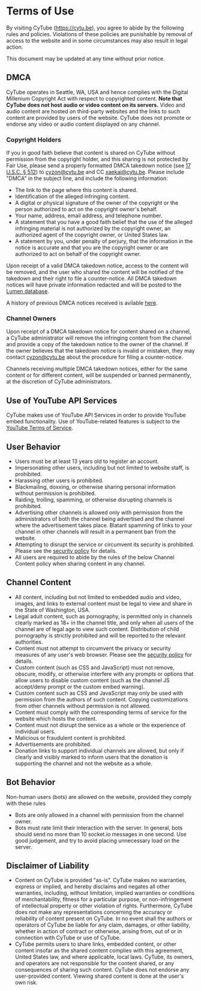# Terms of Use

By visiting CyTube (https://cytu.be), you agree to abide by the following rules
and policies.  Violations of these policies are punishable by removal of access
to the website and in some circumstances may also result in legal action.

This document may be updated at any time without prior notice.

## DMCA

CyTube operates in Seattle, WA, USA and hence complies with the Digital Millenium
Copyright Act with respect to copyrighted content.  **Note that CyTube does not
host audio or video content on its servers.**  Video and audio content are
hosted on third-party websites and the links to such content are provided by
users of the website.  CyTube does not promote or endorse any video or audio
content displayed on any channel.

### Copyright Holders

If you in good faith believe that content is shared on CyTube without permission
from the copyright holder, and this sharing is not protected by Fair Use, please
send a properly formatted DMCA takedown notice (see [17 U.S.C. §
512](http://www.copyright.gov/title17/92chap5.html#512)) to cyzon@cytu.be and CC
xaekai@cytu.be.  Please include "DMCA" in the subject line, and include the
following information:

  * The link to the page where this content is shared.
  * Identification of the alleged infringing content.
  * A digital or physical signature of the owner of the copyright or the person
    authorized to act on the copyright owner's behalf.
  * Your name, address, email address, and telephone number.
  * A statement that you have a good faith belief that the use of the alleged
    infringing material is not authorized by the copyright owner, an authorized
    agent of the copyright owner, or United States law.
  * A statement by you, under penalty of perjury, that the information in the
    notice is accurate and that you are the copyright owner or are authorized to
    act on behalf of the copyright owner.

Upon receipt of a valid DMCA takedown notice, access to the content will be
removed, and the user who shared the content will be notified of the takedown
and their right to file a counter-notice.  All DMCA takedown notices will have
private information redacted and will be posted to the [Lumen
database](https://lumendatabase.org/).

A history of previous DMCA notices received is avilable
[here](https://cytu.be/dmca/).

### Channel Owners

Upon receipt of a DMCA takedown notice for content shared on a channel, a CyTube
administrator will remove the infringing content from the channel and provide a
copy of the takedown notice to the owner of the channel.  If the owner believes
that the takedown notice is invalid or mistaken, they may contact cyzon@cytu.be
about the procedure for filing a counter-notice.

Channels receiving multiple DMCA takedown notices, either for the same content
or for different content, will be suspended or banned permanently, at the
discretion of CyTube administrators.

## Use of YouTube API Services

CyTube makes use of YouTube API Services in order to provide YouTube embed
functionality.  Use of YouTube-related features is subject to the [YouTube Terms
of Service](https://www.youtube.com/t/terms).

## User Behavior

  * Users must be at least 13 years old to register an account.
  * Impersonating other users, including but not limited to website staff, is
    prohibited.
  * Harassing other users is prohibited.
  * Blackmailing, doxxing, or otherwise sharing personal information without
    permission is prohibited.
  * Raiding, trolling, spamming, or otherwise disrupting channels is prohibited.
  * Advertising other channels is allowed only with permission from the
    administrators of both the channel being advertised and the channel where
    the advertisement takes place.  Blatant spamming of links to your channel in
    other channels will result in a permanent ban from the website.
  * Attempting to disrupt the service or circumvent its security is prohibited.
    Please see the [security policy](security.md) for details.
  * All users are required to abide by the rules of the below Channel Content
    policy when sharing content in any channel.

## Channel Content

  * All content, including but not limited to embedded audio and video, images,
    and links to external content must be legal to view and share in the State
    of Washington, USA.
  * Legal adult content, such as pornography, is permitted only in channels
    clearly marked as 18+ in the channel title, and only when all users of the
    channel are of legal age to view such content.  Distribution of child
    pornography is strictly prohibited and will be reported to the relevant
    authorities.
  * Content must not attempt to circumvent the privacy or security measures of
    any user's web browser.  Please see the [security policy](security.md) for
    details.
  * Custom content (such as CSS and JavaScript) must not remove, obscure,
    modify, or otherwise interfere with any prompts or options that allow users
    to disable custom content (such as the channel JS accept/deny prompt or the
    custom embed warning).
  * Custom content such as CSS and JavaScript may only be used with permission
    from the authors of such content.  Copying customizations from other
    channels without permission is not allowed.
  * Content must comply with the corresponding terms of service for the website
    which hosts the content.
  * Content must not disrupt the service as a whole or the experience of
    individual users.
  * Malicious or fraudulent content is prohibited.
  * Advertisements are prohibited.
  * Donation links to support individual channels are allowed, but only if
    clearly and visibly marked to inform users that the donation is supporting
    the channel and not the website as a whole.

## Bot Behavior

Non-human users (bots) are allowed on the website, provided they comply with
these rules

  * Bots are only allowed in a channel with permission from the channel owner.
  * Bots must rate limit their interaction with the server.  In general, bots
    should send no more than 10 socket.io messages in one second.  Use good
    judgement, and try to avoid placing unnecessary load on the server.

## Disclaimer of Liability

  * Content on CyTube is provided "as-is". CyTube makes no warranties, express
    or implied, and hereby disclaims and negates all other warranties,
    including, without limitation, implied warranties or conditions of
    merchantability, fitness for a particular purpose, or non-infringement of
    intellectual property or other violation of rights. Furthermore, CyTube does
    not make any representations concerning the accuracy or reliability of
    content present on CyTube.  In no event shall the authors or operators of
    CyTube be liable for any claim, damages, or other liability, whether in
    action of contract or otherwise, arising from, out of or in connection with
    CyTube or use of CyTube.
  * CyTube permits users to share links, embedded content, or other content
    insofar as the shared content complies with this agreement, United States
    law, and where applicable, local laws. CyTube, its owners, and operators are
    not responsible for the content shared, or any consequences of sharing such
    content. CyTube does not endorse any user-provided content. Viewing shared
    content is done at the user's own risk.
